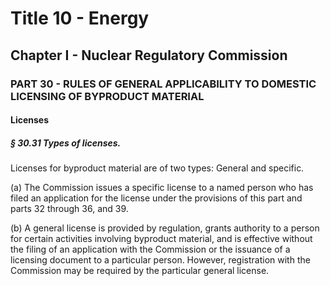 
# Title 10 - Energy
## Chapter I - Nuclear Regulatory Commission
### PART 30 - RULES OF GENERAL APPLICABILITY TO DOMESTIC LICENSING OF BYPRODUCT MATERIAL
#### Licenses
##### § 30.31 Types of licenses.

Licenses for byproduct material are of two types: General and specific.

(a) The Commission issues a specific license to a named person who has filed an application for the license under the provisions of this part and parts 32 through 36, and 39.

(b) A general license is provided by regulation, grants authority to a person for certain activities involving byproduct material, and is effective without the filing of an application with the Commission or the issuance of a licensing document to a particular person. However, registration with the Commission may be required by the particular general license.

